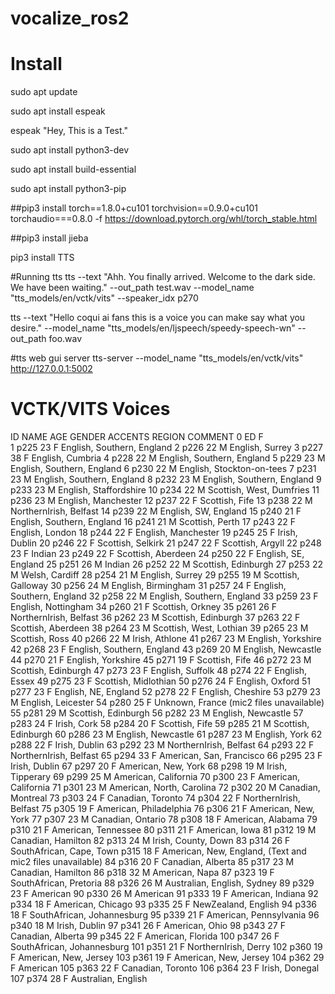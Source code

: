 # vocalize_ros2

# Install

sudo apt update

sudo apt install espeak

espeak "Hey, This is a Test."

sudo apt install python3-dev

sudo apt install build-essential

sudo apt install python3-pip

##pip3 install torch==1.8.0+cu101 torchvision==0.9.0+cu101 torchaudio===0.8.0 -f https://download.pytorch.org/whl/torch_stable.html

##pip3 install jieba

pip3 install TTS

#Running tts
tts --text "Ahh. You finally arrived. Welcome to the dark side. We have been waiting." --out_path test.wav --model_name "tts_models/en/vctk/vits" --speaker_idx p270

tts --text "Hello coqui ai fans this is a voice you can make say what you desire." --model_name "tts_models/en/ljspeech/speedy-speech-wn"  --out_path foo.wav

#tts web gui server
tts-server --model_name "tts_models/en/vctk/vits"
http://127.0.0.1:5002

# VCTK/VITS Voices
ID	NAME	AGE	GENDER	ACCENTS REGION COMMENT
0	ED		F	
1	p225	23 	F	English, Southern, England
2	p226	22 	M	English, Surrey
3	p227	38 	F	English, Cumbria
4	p228	22 	M	English, Southern, England
5	p229	23 	M	English, Southern, England
6	p230	22 	M	English, Stockton-on-tees
7	p231	23 	M	English, Southern, England
8	p232	23 	M	English, Southern, England
9	p233	23 	M	English, Staffordshire
10	p234	22 	M	Scottish, West, Dumfries
11	p236	23 	M	English, Manchester
12	p237	22 	F	Scottish, Fife
13	p238	22 	M	NorthernIrish, Belfast
14	p239	22 	M	English, SW, England
15	p240	21 	F	English, Southern, England
16	p241	21 	M	Scottish, Perth
17	p243	22 	F	English, London
18	p244	22 	F	English, Manchester
19	p245	25 	F	Irish, Dublin
20	p246	22 	F	Scottish, Selkirk
21	p247	22 	F	Scottish, Argyll
22	p248	23 	F	Indian
23	p249	22 	F	Scottish, Aberdeen
24	p250	22 	F	English, SE, England
25	p251	26 	M	Indian
26	p252	22 	M	Scottish, Edinburgh
27	p253	22 	M	Welsh, Cardiff
28	p254	21 	M	English, Surrey
29	p255	19 	M	Scottish, Galloway
30	p256	24 	M	English, Birmingham
31	p257	24 	F	English, Southern, England
32	p258	22 	M	English, Southern, England
33	p259	23 	F	English, Nottingham
34	p260	21 	F	Scottish, Orkney
35	p261	26 	F	NorthernIrish, Belfast
36	p262	23 	M	Scottish, Edinburgh
37	p263	22 	F	Scottish, Aberdeen
38	p264	23 	M	Scottish, West, Lothian
39	p265	23 	M	Scottish, Ross
40	p266	22 	M	Irish, Athlone
41	p267	23 	M	English, Yorkshire
42	p268	23 	F	English, Southern, England
43	p269	20 	M	English, Newcastle
44	p270	21 	F	English, Yorkshire
45	p271	19 	F	Scottish, Fife
46	p272	23 	M	Scottish, Edinburgh
47	p273	23 	F	English, Suffolk
48	p274	22 	F	English, Essex
49	p275	23 	F	Scottish, Midlothian
50	p276	24 	F	English, Oxford
51	p277	23 	F	English, NE, England
52	p278	22 	F	English, Cheshire
53	p279	23 	M	English, Leicester
54	p280	25 	F	Unknown, France (mic2 files unavailable)
55	p281	29 	M	Scottish, Edinburgh
56	p282	23 	M	English, Newcastle
57	p283	24 	F	Irish, Cork
58	p284	20 	F	Scottish, Fife
59	p285	21 	M	Scottish, Edinburgh
60	p286	23 	M	English, Newcastle
61	p287	23 	M	English, York
62	p288	22 	F	Irish, Dublin
63	p292	23 	M	NorthernIrish, Belfast
64	p293	22 	F	NorthernIrish, Belfast
65	p294	33 	F	American, San, Francisco
66	p295	23 	F	Irish, Dublin
67	p297	20 	F	American, New, York
68	p298	19 	M	Irish, Tipperary
69	p299	25 	M	American, California
70	p300	23 	F	American, California
71	p301	23 	M	American, North, Carolina
72	p302	20 	M	Canadian, Montreal
73	p303	24 	F	Canadian, Toronto
74	p304	22 	F	NorthernIrish, Belfast
75	p305	19 	F	American, Philadelphia
76	p306	21 	F	American, New, York
77	p307	23 	M	Canadian, Ontario
78	p308	18 	F	American, Alabama
79	p310	21 	F	American, Tennessee
80	p311	21 	F	American, Iowa
81	p312	19 	M	Canadian, Hamilton
82	p313	24 	M	Irish, County, Down
83	p314	26 	F	SouthAfrican, Cape, Town
	p315	18 	F	American, New, England, (Text and mic2 files unavailable)
84	p316	20 	F	Canadian, Alberta
85	p317	23 	M	Canadian, Hamilton
86	p318	32 	M	American, Napa
87	p323	19 	F	SouthAfrican, Pretoria
88	p326	26 	M	Australian, English, Sydney
89	p329	23 	F	American
90	p330	26 	M	American
91	p333	19 	F	American, Indiana
92	p334	18 	F	American, Chicago
93	p335	25 	F	NewZealand, English
94	p336	18 	F	SouthAfrican, Johannesburg
95	p339	21 	F	American, Pennsylvania
96	p340	18 	M	Irish, Dublin
97	p341	26 	F	American, Ohio
98	p343	27 	F	Canadian, Alberta
99	p345	22 	F	American, Florida
100	p347	26 	F	SouthAfrican, Johannesburg
101	p351	21 	F	NorthernIrish, Derry
102	p360	19 	F	American, New, Jersey
103	p361	19 	F	American, New, Jersey
104	p362	29 	F	American
105	p363	22 	F	Canadian, Toronto
106	p364	23 	F	Irish, Donegal
107	p374	28 	F	Australian, English

